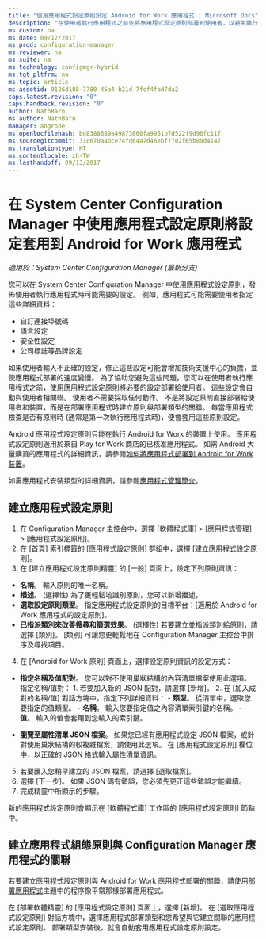 ```yaml
---
title: "使用應用程式設定原則設定 Android for Work 應用程式 | Microsoft Docs"
description: "在使用者執行應用程式之前先將應用程式設定原則部署到使用者，以避免執行 Android for Work 的裝置發生設定問題。"
ms.custom: na
ms.date: 09/12/2017
ms.prod: configuration-manager
ms.reviewer: na
ms.suite: na
ms.technology: configmgr-hybrid
ms.tgt_pltfrm: na
ms.topic: article
ms.assetid: 9126d188-7780-45a4-b21d-7fcf4fad7da2
caps.latest.revision: "0"
caps.handback.revision: "0"
author: NathBarn
ms.author: NathBarn
manager: angrobe
ms.openlocfilehash: bd8388689a49873860fa9951b7d522f9d96fc11f
ms.sourcegitcommit: 31c670a4bce74fd64a7d46ebf7702f65b80d4147
ms.translationtype: HT
ms.contentlocale: zh-TW
ms.lasthandoff: 09/13/2017
---
```

# <a name="apply-settings-to-android-for-work-apps-with-app-configuration-policies-in-system-center-configuration-manager"></a>在 System Center Configuration Manager 中使用應用程式設定原則將設定套用到 Android for Work 應用程式

*適用於：System Center Configuration Manager (最新分支)*

您可以在 System Center Configuration Manager 中使用應用程式設定原則，發佈使用者執行應用程式時可能需要的設定。 例如，應用程式可能需要使用者指定這些詳細資料：
- 自訂連接埠號碼
- 語言設定
- 安全性設定
- 公司標誌等品牌設定

如果使用者輸入不正確的設定，修正這些設定可能會增加技術支援中心的負擔，並使應用程式部署的速度變慢。 為了協助您避免這些問題，您可以在使用者執行應用程式之前，使用應用程式設定原則將必要的設定部署給使用者。 這些設定會自動與使用者相關聯。 使用者不需要採取任何動作。
不是將設定原則直接部署給使用者和裝置，而是在部署應用程式時建立原則與部署類型的關聯。 每當應用程式檢查是否有原則時 (通常是第一次執行應用程式時)，便會套用這些原則設定。

Android 應用程式設定原則只能在執行 Android for Work 的裝置上使用。 應用程式設定原則適用於來自 Play for Work 商店的已核准應用程式。 如需 Android 大量購買的應用程式的詳細資訊，請參閱[如何將應用程式部署到 Android for Work 裝置](https://docs.microsoft.com/en-us/intune/deploy-use/android-for-work-apps)。

如需應用程式安裝類型的詳細資訊，請參閱[應用程式管理簡介](/sccm/apps/understand/introduction-to-application-management)。

## <a name="create-an-app-configuration-policy"></a>建立應用程式設定原則

1. 在 Configuration Manager 主控台中，選擇 [軟體程式庫] > [應用程式管理] > [應用程式設定原則]。
2. 在 [首頁] 索引標籤的 [應用程式設定原則] 群組中，選擇 [建立應用程式設定原則]。
3. 在 [建立應用程式設定原則精靈] 的 [一般] 頁面上，設定下列原則資訊：
  - **名稱**。 輸入原則的唯一名稱。
  - **描述**。 (選擇性) 為了更輕鬆地識別原則，您可以新增描述。
  -  **選取設定原則類型**。 指定應用程式設定原則的目標平台：[適用於 Android for Work 應用程式的設定原則]。
  -  **已指派類別來改善搜尋和篩選效果**。 (選擇性) 若要建立並指派類別給原則，請選擇 [類別]。 [類別] 可讓您更輕鬆地在 Configuration Manager 主控台中排序及尋找項目。
4. 在 [Android for Work 原則] 頁面上，選擇設定原則資訊的設定方式：
  - **指定名稱及值配對**。 您可以對不使用巢狀結構的內容清單檔案使用此選項。 指定名稱/值對：
        1. 若要加入新的 JSON 配對，請選擇 [新增]。
        2. 在 [加入成對的名稱/值] 對話方塊中，指定下列詳細資料：
            - **類型**。 從清單中，選取您要指定的值類型。
            - **名稱**。 輸入您要指定值之內容清單索引鍵的名稱。
            - **值**。 輸入的值會套用到您輸入的索引鍵。

  - **瀏覽至屬性清單 JSON 檔案**。 如果您已經有應用程式設定 JSON 檔案，或針對使用巢狀結構的較複雜檔案，請使用此選項。 在 [應用程式設定原則] 欄位中，以正確的 JSON 格式輸入屬性清單資訊。
5. 若要匯入您稍早建立的 JSON 檔案，請選擇 [選取檔案]。
6. 選擇 [下一步]。 如果 JSON 碼有錯誤，您必須先更正這些錯誤才能繼續。
7. 完成精靈中所顯示的步驟。

新的應用程式設定原則會顯示在 [軟體程式庫] 工作區的 [應用程式設定原則] 節點中。

## <a name="associate-an-app-configuration-policy-with-a-configuration-manager-application"></a>建立應用程式組態原則與 Configuration Manager 應用程式的關聯

若要建立應用程式設定原則與 Android for Work 應用程式部署的關聯，請使用[部署應用程式](/sccm/apps/deploy-use/deploy-applications)主題中的程序像平常那樣部署應用程式。

在 [部署軟體精靈] 的 [應用程式設定原則] 頁面上，選擇 [新增]。 在 [選取應用程式設定原則] 對話方塊中，選擇應用程式部署類型和您希望與它建立關聯的應用程式設定原則。
部署類型安裝後，就會自動套用應用程式設定原則設定。
